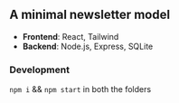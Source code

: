 ## A minimal newsletter model

- **Frontend**: React, Tailwind
- **Backend**: Node.js, Express, SQLite

### Development

`npm i` && `npm start` in both the folders